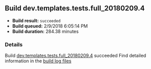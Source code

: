 ## Build dev.templates.tests.full_20180209.4
- **Build result:** `succeeded`
- **Build queued:** 2/9/2018 6:05:14 PM
- **Build duration:** 284.38 minutes
### Details
Build [dev.templates.tests.full_20180209.4](https://winappstudio.visualstudio.com/web/build.aspx?pcguid=a4ef43be-68ce-4195-a619-079b4d9834c2&builduri=vstfs%3a%2f%2f%2fBuild%2fBuild%2f24944) succeeded
Find detailed information in the [build log files](https://uwpctdiags.blob.core.windows.net/buildlogs/dev.templates.tests.full_20180209.4_logs.zip)
